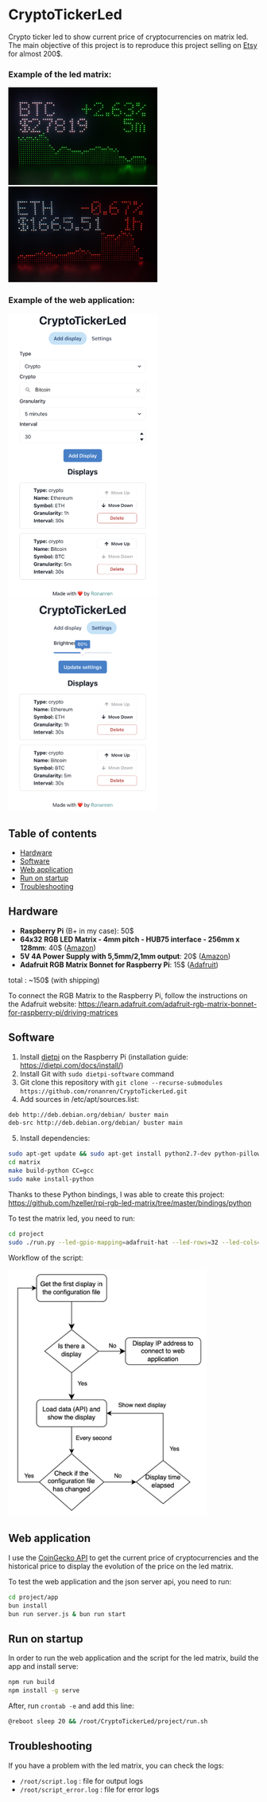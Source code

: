 # CryptoTickerLed

Crypto ticker led to show current price of cryptocurrencies on matrix led. 
The main objective of this project is to reproduce this project selling on 
[Etsy](https://www.etsy.com/listing/1255228529/crypto-ticker-stocks-forex-live-price?ga_order=highest_reviews&ga_search_type=all&ga_view_type=gallery&ga_search_query=crypto+ticker&ref=sc_gallery-1-3&sts=1&plkey=7e51c8858f5ecf6c050067d96408ab1e714a4001%3A1255228529) for almost 200$.


<div>
	<h3>Example of the led matrix:</h3>
	<img src="https://github.com/ronanren/CryptoTickerLed/blob/main/img/example1.jpg?raw=true" width="300">
	<img src="https://github.com/ronanren/CryptoTickerLed/blob/main/img/example2.jpg?raw=true" width="300">
</div>
<div>
	<h3>Example of the web application:</h3>
	<img src="https://github.com/ronanren/CryptoTickerLed/blob/main/img/webapp.png?raw=true" width="300">
	<img src="https://github.com/ronanren/CryptoTickerLed/blob/main/img/webapp-settings.png?raw=true" width="300">
</div>

## Table of contents

- [Hardware](#hardware)
- [Software](#software)
- [Web application](#web-application)
- [Run on startup](#run-on-startup)
- [Troubleshooting](#troubleshooting)

## Hardware

- **Raspberry Pi** (B+ in my case): 50$
- **64x32 RGB LED Matrix - 4mm pitch - HUB75 interface - 256mm x 128mm**: 40$ ([Amazon](https://www.amazon.fr/gp/product/B0B2ZC85KN/ref=ppx_yo_dt_b_asin_title_o00_s00?ie=UTF8&psc=1))
- **5V 4A Power Supply with 5,5mm/2,1mm output**: 20$ ([Amazon](https://www.amazon.fr/gp/product/B07NSSD9RJ/ref=ppx_yo_dt_b_asin_title_o00_s00?ie=UTF8&psc=1))
- **Adafruit RGB Matrix Bonnet for Raspberry Pi**: 15$ ([Adafruit](https://www.adafruit.com/product/3211))

total : ~150$ (with shipping)

To connect the RGB Matrix to the Raspberry Pi, follow the instructions on the Adafruit website: https://learn.adafruit.com/adafruit-rgb-matrix-bonnet-for-raspberry-pi/driving-matrices

## Software

1. Install [dietpi](https://dietpi.com/) on the Raspberry Pi (installation guide: https://dietpi.com/docs/install/)
2. Install Git with ```sudo dietpi-software``` command
3. Git clone this repository with ```git clone --recurse-submodules https://github.com/ronanren/CryptoTickerLed.git```
4. Add sources in /etc/apt/sources.list:
```bash
deb http://deb.debian.org/debian/ buster main
deb-src http://deb.debian.org/debian/ buster main
```
5. Install dependencies:
```bash
sudo apt-get update && sudo apt-get install python2.7-dev python-pillow make build-essential -y
cd matrix
make build-python CC=gcc
sudo make install-python
```

Thanks to these Python bindings, I was able to create this project: https://github.com/hzeller/rpi-rgb-led-matrix/tree/master/bindings/python

To test the matrix led, you need to run:
```bash
cd project
sudo ./run.py --led-gpio-mapping=adafruit-hat --led-rows=32 --led-cols=64 --led-slowdown-gpio=4
```

Workflow of the script:

<img src="https://github.com/ronanren/CryptoTickerLed/blob/main/img/workflow-led.png?raw=true" width="400">

## Web application

I use the [CoinGecko API](https://www.coingecko.com/en/api/documentation) to get the current price of cryptocurrencies and the historical price to display the evolution of the price on the led matrix.

To test the web application and the json server api, you need to run:
```bash
cd project/app 
bun install
bun run server.js & bun run start
```

## Run on startup

In order to run the web application and the script for the led matrix, build the app and install serve:

```bash
npm run build
npm install -g serve
```

After, run ```crontab -e``` and add this line:

```bash
@reboot sleep 20 && /root/CryptoTickerLed/project/run.sh
```

## Troubleshooting

If you have a problem with the led matrix, you can check the logs:

- ```/root/script.log``` : file for output logs
- ```/root/script_error.log``` : file for error logs

